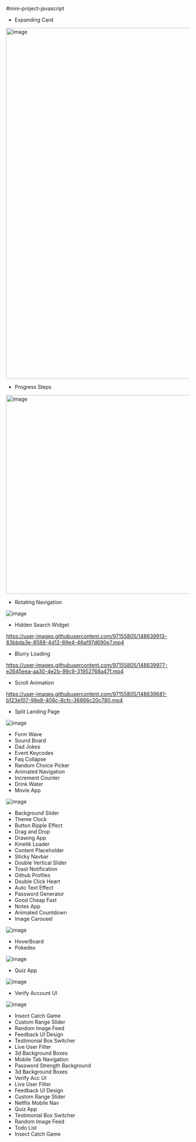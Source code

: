#mini-project-javascript

- Expanding Card 

<img width="958" alt="image" src="https://user-images.githubusercontent.com/97155805/148493714-93d31242-a94d-45f1-9bb5-370ebd79c2b1.png">

- Progress Steps

<img width="543" alt="image" src="https://user-images.githubusercontent.com/97155805/148505510-9f3f53d1-0cfd-4c2a-9f06-10b4d73ba0e8.png">

- Rotating Navigation 

![image](https://user-images.githubusercontent.com/97155805/148639841-4cfaf6b0-8e02-4d81-9587-f4af407daced.png)

- Hidden Search Widget

https://user-images.githubusercontent.com/97155805/148639913-83bbda3e-8588-4d12-89e4-46af97d690e7.mp4

- Blurry Loading

https://user-images.githubusercontent.com/97155805/148639977-e2645eea-aa30-4e2b-99c9-31952768a47f.mp4

- Scroll Animation

https://user-images.githubusercontent.com/97155805/148639681-b123e107-98e8-408c-8cfc-36866c20c780.mp4


- Split Landing Page

![image](https://user-images.githubusercontent.com/97155805/150361607-a514f3f7-012a-4701-9583-64c584e0762c.png)


- Form Wave
- Sound Board
- Dad Jokes
- Event Keycodes
- Faq Collapse
- Random Choice Picker
- Animated Navigation
- Increment Counter
- Drink Water
- Movie App

![image](https://user-images.githubusercontent.com/97155805/150361772-5ab74dd8-e876-42cf-b759-92feaf2a7739.png)


- Background Slider
- Theme Clock
- Button Ripple Effect
- Drag and Drop
- Drawing App
- Kinetik Loader
- Content Placeholder
- Sticky Navbar
- Double Vertical Slider
- Toast Notification
- Github Profiles
- Double Click Heart
- Auto Text Effect
- Password Generator
- Good Cheap Fast
- Notes App
- Animated Countdown
- Image Carousel

![image](https://user-images.githubusercontent.com/97155805/150362349-5a006c2f-e9cf-47c1-aa57-e5b003b64632.png)


- HoverBoard
- Pokedex

![image](https://user-images.githubusercontent.com/97155805/150362444-c19330fc-d19e-4f51-b8ec-7d93790e9982.png)


- Quiz App

![image](https://user-images.githubusercontent.com/97155805/150362112-2755e13a-25fa-4bca-8f2b-6784399f757a.png)

- Verify Account UI

![image](https://user-images.githubusercontent.com/97155805/150362556-06a4fa03-05e2-49ec-b32a-8a73d930e0ae.png)

- Insect Catch Game
- Custom Range Slider
- Random Image Feed
- Feedback UI Design
- Testimonial Box Switcher
- Live User Filter
- 3d Background Boxes
- Mobile Tab Navigation
- Password Strength Background
- 3d Background Boxes
- Verify Acc UI
- Live User Filter
- Feedback UI Design
- Custom Range Slider
- Netflix Mobile Nav
- Quiz App
- Testimonial Box Switcher
- Random Image Feed
- Todo List
- Insect Catch Game
